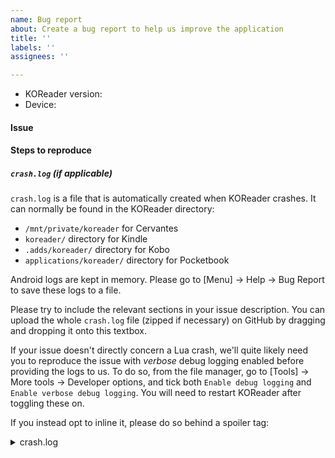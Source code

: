 ```yaml
---
name: Bug report
about: Create a bug report to help us improve the application
title: ''
labels: ''
assignees: ''

---
```


* KOReader version:
* Device:

#### Issue

#### Steps to reproduce

##### `crash.log` (if applicable)
`crash.log` is a file that is automatically created when KOReader crashes. It can normally be found in the KOReader directory:

* `/mnt/private/koreader` for Cervantes
* `koreader/` directory for Kindle
* `.adds/koreader/` directory for Kobo
* `applications/koreader/` directory for Pocketbook

Android logs are kept in memory. Please go to [Menu] → Help → Bug Report to save these logs to a file.

Please try to include the relevant sections in your issue description.
You can upload the whole `crash.log` file (zipped if necessary) on GitHub by dragging and dropping it onto this textbox.

If your issue doesn't directly concern a Lua crash, we'll quite likely need you to reproduce the issue with *verbose* debug logging enabled before providing the logs to us.
To do so, from the file manager, go to [Tools] → More tools → Developer options, and tick both `Enable debug logging` and `Enable verbose debug logging`.
You will need to restart KOReader after toggling these on.

If you instead opt to inline it, please do so behind a spoiler tag:
<details>
  <summary>crash.log</summary>

```
<Paste crash.log content here>
```
</details>
